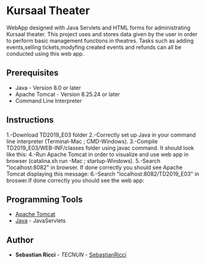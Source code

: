 # Kursaal Theater

WebApp designed with Java Servlets and HTML forms for administrating Kursaal theater. This project uses and stores data given by the user in order to perform basic management functions in theatres. Tasks such as adding events,selling tickets,modyfing created events and refunds can all be conducted using this web app.

## Prerequisites
* Java - Version 8.0 or later
* Apache Tomcat - Version 8.25.24 or later
* Command Line Interpreter 

## Instructions

1.-Download TD2019_E03 folder
2.-Correctly set up Java in your command line interpreter (Terminal-Mac ; CMD-Windows).
3.-Compile TD2019_E03/WEB-INF/classes folder using javac command. It should look like this:
4.-Run Apache Tomcat in order to visualize and use web app in browser (catalina.sh run -Mac ; startup-Windows).
5.-Search "localhost:8082" in browser. If done correctly you should see Apache Tomcat displaying this message:
6.-Search "localhost:8082/TD2019_E03" in broswer.If done correctly you should see the web app:

## Programming Tools

* [Apache Tomcat](http://tomcat.apache.org)
* [Java](https://www.java.com/en/) - JavaServlets


## Author

* **Sebastian Ricci** - *TECNUN* - [SebastianRicci](https://github.com/SebastianRicci)
